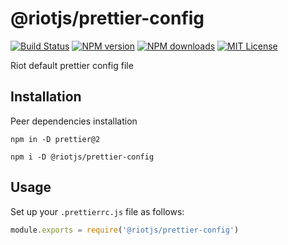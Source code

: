 # @riotjs/prettier-config

[![Build Status][travis-image]][travis-url]
[![NPM version][npm-version-image]][npm-url]
[![NPM downloads][npm-downloads-image]][npm-url]
[![MIT License][license-image]][license-url]

Riot default prettier config file

## Installation

Peer dependencies installation

```shell
npm in -D prettier@2
```

```shell
npm i -D @riotjs/prettier-config
```

## Usage

Set up your `.prettierrc.js` file as follows:

```js
module.exports = require('@riotjs/prettier-config')
```

[travis-image]: https://img.shields.io/travis/riot/@riotjs/prettier-config.svg?style=flat-square
[travis-url]: https://travis-ci.org/riot/@riotjs/prettier-config
[license-image]: http://img.shields.io/badge/license-MIT-000000.svg?style=flat-square
[license-url]: LICENSE.txt
[npm-version-image]: http://img.shields.io/npm/v/@riotjs/prettier-config-riot.svg?style=flat-square
[npm-downloads-image]: http://img.shields.io/npm/dm/@riotjs/prettier-config-riot.svg?style=flat-square
[npm-url]: https://npmjs.org/package/@riotjs/prettier-config-riot
